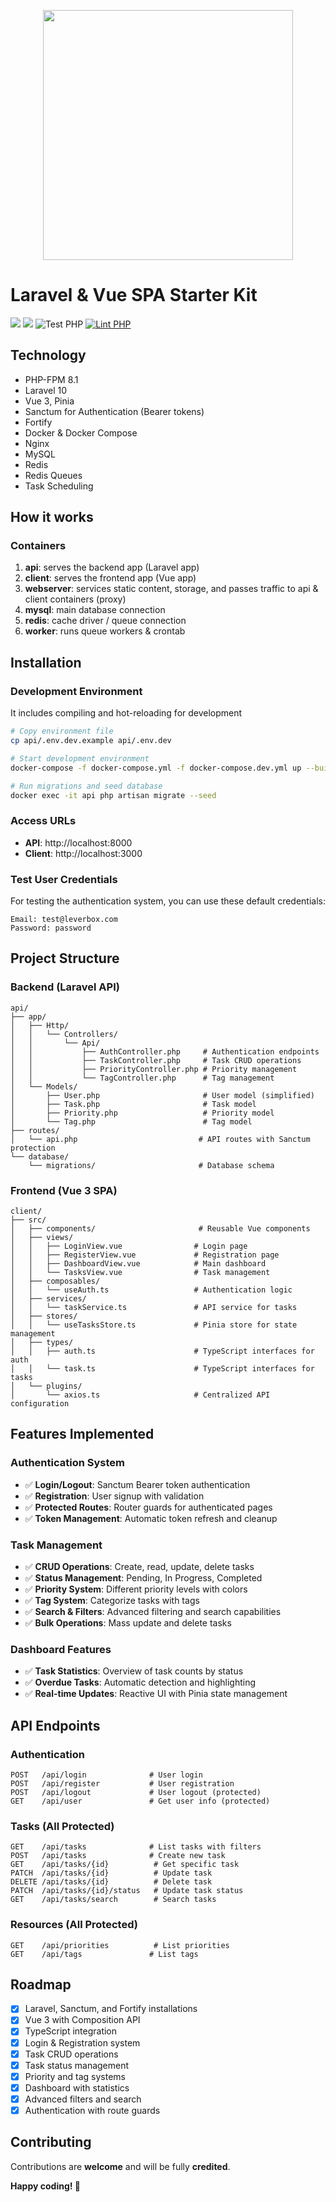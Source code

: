 <p align="center">
  <img src="https://laravelvuespa.com/preview-dark.png" width="400" />
</p>

# Laravel & Vue SPA Starter Kit 
[![](https://img.shields.io/badge/vue.js-v3-04C690.svg)](https://vuejs.org/) 
[![](https://img.shields.io/badge/Laravel-v10.0-ff2e21.svg)](https://laravel.com) 
![Test PHP](https://github.com/fumeapp/laranuxt/workflows/Test%20PHP/badge.svg) 
[![Lint PHP](https://github.com/fumeapp/laranuxt/actions/workflows/lint-php.yml/badge.svg)](https://github.com/fumeapp/laranuxt/actions/workflows/lint-php.yml)

## Technology
- PHP-FPM 8.1
- Laravel 10
- Vue 3, Pinia
- Sanctum for Authentication (Bearer tokens)
- Fortify
- Docker & Docker Compose
- Nginx
- MySQL
- Redis
- Redis Queues
- Task Scheduling

## How it works
### Containers
1) **api**: serves the backend app (Laravel app)
2) **client**: serves the frontend app (Vue app)
3) **webserver**: services static content, storage, and passes traffic to api & client containers (proxy)
4) **mysql**: main database connection
5) **redis**: cache driver / queue connection
6) **worker**: runs queue workers & crontab

## Installation

### Development Environment
It includes compiling and hot-reloading for development

```bash
# Copy environment file
cp api/.env.dev.example api/.env.dev

# Start development environment
docker-compose -f docker-compose.yml -f docker-compose.dev.yml up --build

# Run migrations and seed database
docker exec -it api php artisan migrate --seed
```

### Access URLs
- **API**: http://localhost:8000
- **Client**: http://localhost:3000

### Test User Credentials
For testing the authentication system, you can use these default credentials:

```
Email: test@leverbox.com
Password: password
```

## Project Structure

### Backend (Laravel API)
```
api/
├── app/
│   ├── Http/
│   │   └── Controllers/
│   │       └── Api/
│   │           ├── AuthController.php     # Authentication endpoints
│   │           ├── TaskController.php     # Task CRUD operations
│   │           ├── PriorityController.php # Priority management
│   │           └── TagController.php      # Tag management
│   └── Models/
│       ├── User.php                       # User model (simplified)
│       ├── Task.php                       # Task model
│       ├── Priority.php                   # Priority model
│       └── Tag.php                        # Tag model
├── routes/
│   └── api.php                           # API routes with Sanctum protection
└── database/
    └── migrations/                       # Database schema
```

### Frontend (Vue 3 SPA)
```
client/
├── src/
│   ├── components/                       # Reusable Vue components
│   ├── views/
│   │   ├── LoginView.vue                # Login page
│   │   ├── RegisterView.vue             # Registration page
│   │   ├── DashboardView.vue            # Main dashboard
│   │   └── TasksView.vue                # Task management
│   ├── composables/
│   │   └── useAuth.ts                   # Authentication logic
│   ├── services/
│   │   └── taskService.ts               # API service for tasks
│   ├── stores/
│   │   └── useTasksStore.ts             # Pinia store for state management
│   ├── types/
│   │   ├── auth.ts                      # TypeScript interfaces for auth
│   │   └── task.ts                      # TypeScript interfaces for tasks
│   └── plugins/
│       └── axios.ts                     # Centralized API configuration
```

## Features Implemented

### Authentication System
- ✅ **Login/Logout**: Sanctum Bearer token authentication
- ✅ **Registration**: User signup with validation
- ✅ **Protected Routes**: Router guards for authenticated pages
- ✅ **Token Management**: Automatic token refresh and cleanup

### Task Management
- ✅ **CRUD Operations**: Create, read, update, delete tasks
- ✅ **Status Management**: Pending, In Progress, Completed
- ✅ **Priority System**: Different priority levels with colors
- ✅ **Tag System**: Categorize tasks with tags
- ✅ **Search & Filters**: Advanced filtering and search capabilities
- ✅ **Bulk Operations**: Mass update and delete tasks

### Dashboard Features
- ✅ **Task Statistics**: Overview of task counts by status
- ✅ **Overdue Tasks**: Automatic detection and highlighting
- ✅ **Real-time Updates**: Reactive UI with Pinia state management

## API Endpoints

### Authentication
```http
POST   /api/login              # User login
POST   /api/register           # User registration
POST   /api/logout             # User logout (protected)
GET    /api/user               # Get user info (protected)
```

### Tasks (All Protected)
```http
GET    /api/tasks              # List tasks with filters
POST   /api/tasks              # Create new task
GET    /api/tasks/{id}          # Get specific task
PATCH  /api/tasks/{id}          # Update task
DELETE /api/tasks/{id}          # Delete task
PATCH  /api/tasks/{id}/status   # Update task status
GET    /api/tasks/search        # Search tasks
```

### Resources (All Protected)
```http
GET    /api/priorities          # List priorities
GET    /api/tags               # List tags
```

## Roadmap
- [x] Laravel, Sanctum, and Fortify installations
- [x] Vue 3 with Composition API
- [x] TypeScript integration
- [x] Login & Registration system
- [x] Task CRUD operations
- [x] Task status management
- [x] Priority and tag systems
- [x] Dashboard with statistics
- [x] Advanced filters and search
- [x] Authentication with route guards

## Contributing
Contributions are **welcome** and will be fully **credited**.

**Happy coding! 🚀**